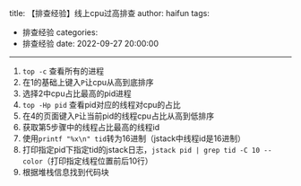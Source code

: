 title: 【排查经验】线上cpu过高排查
author: haifun
tags:
  - 排查经验
categories:
  - 排查经验
date: 2022-09-27 20:00:00

---

1. `top -c` 查看所有的进程
2. 在1的基础上键入`P`让cpu从高到底排序
3. 选择2中cpu占比最高的pid进程
4. `top -Hp pid` 查看pid对应的线程对cpu的占比
5. 在4的页面键入`P`让当前pid的线程cpu占比从高到低排序
6. 获取第5步骤中的线程占比最高的线程id
7. 使用`printf "%x\n" tid`转为16进制（jstack中线程id是16进制）
8. 打印指定pid下指定tid的jstack日志，`jstack pid | grep tid -C 10 --color`（打印指定线程位置前后10行）
9. 根据堆栈信息找到代码块